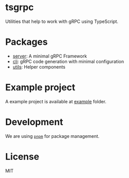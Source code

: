 # tsgrpc

Utilities that help to work with gRPC using TypeScript.

# Packages

- [server](./packages/server/README.md): A minimal gRPC Framework
- [cli](./packages/cli/README.md): gRPC code generation with minimal configuration
- [utils](./packages/utils/README.md): Helper components

# Example project

A example project is available at [example](example) folder.

# Development

We are using [`pnpm`](https://pnpm.io) for package management. 

# License

MIT
